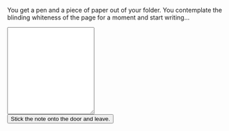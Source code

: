 You get a pen and a piece of paper out of your folder. You contemplate the blinding whiteness of the page for a moment and start writing...

<form action="/door" method="post" target="https://google.com">
    <div class="centered">
        <textarea id="note" style="width: 100%; max-width: 200px; height: 200px;"></textarea>
        <br />
        <button type="submit">Stick the note onto the door and leave.</button>
    </div>
</form>
